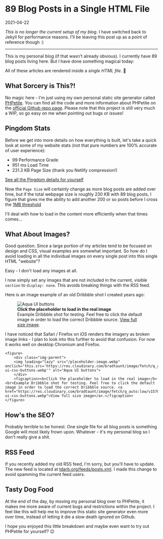# 89 Blog Posts in a Single HTML File

2021-04-22

*This is no longer the current setup of my blog*. I have switched back to Jekyll for performance reasons. I'll be leaving this post up as a point of reference though :)

- - -

This is my personal blog (if that wasn't already obvious). I currently have 89 blog posts living here. But I have done something magical today:

All of these articles are rendered inside a *single HTML file*. 🤯

## What Sorcery is This?!

No magic here - I'm just using my own personal static site generator called [PHPetite](https://phpetite.org). You can find all the code and more information about PHPetite on the [official Github repo page](https://github.com/bradleytaunt/phpetite). Please note that this project is still very much a WIP, so go easy on me when pointing out bugs or issues!

## Pingdom Stats

Before we get into more details on how everything is built, let's take a quick look at some of my website stats (not that pure numbers are 100% accurate of user experience):

- 99 Performance Grade
- 951 ms Load Time
- 231.3 KB Page Size (thank you Netlify compression!)

[See all the Pingdom details for yourself](https://tools.pingdom.com/#5e169d6a82000000)

Now the `Page Size` will certainly change as more blog posts are added over time, but if the total webpage size is roughly 230 KB with 89 blog posts, I figure that gives me the ability to add another 200 or so posts before I cross the [1MB threshold](https://1mb.club)

I'll deal with how to load in the content more efficiently when that times comes...

## What About Images?

Good question. Since a large portion of my articles tend to be focused on design and CSS, visual examples are somewhat important. So how do I avoid loading in all the individual images on every single post into this single HTML "website"?

Easy - I don't load any images at all.

I now simply set any images that are not included in the current, visible `section` to `display: none`. This avoids breaking things with the RSS feed.

Here is an image example of an old Dribbble shot I created years ago:

<figure>
<div class="img-parent">
<img loading="lazy" src="/placeholder-image.webp" onclick="this.src='/public/images/aqua-ui-css-buttons.webp'" alt="Aqua UI buttons">
</div>
<figcaption><b>Click the placeholder to load in the real image</b><br>Example Dribbble shot for testing. Feel free to click the default image in order to load the correct Dribbble source. <a href="/public/images/aqua-ui-css-buttons.webp">View full size image</a>.</figcaption>
</figure>

I have noticed that Safari / Firefox on iOS renders the imagery as broken image links - I plan to look into this further to avoid that confusion. For now it works well on desktop Chromium and Firefox.

    <figure>
        <div class="img-parent">
        <img loading="lazy" src="/placeholder-image.webp" onclick="this.src='https://res.cloudinary.com/bradtaunt/image/fetch/q_auto:low/v1570124593/https://uglyduck.ca/public/images/aqua-ui-css-buttons.webp'" alt="Aqua UI buttons">
        </div>
        <figcaption><b>Click the placeholder to load in the real image</b><br>Example Dribbble shot for testing. Feel free to click the default image in order to load the correct Dribbble source. <a href="https://res.cloudinary.com/bradtaunt/image/fetch/q_auto:low/v1570124593/https://uglyduck.ca/public/images/aqua-ui-css-buttons.webp">View full size image</a>.</figcaption>
    </figure>

## How's the SEO?

Probably terrible to be honest. One single file for all blog posts is something Google will most likely frown upon. Whatever - it's my personal blog so I don't really give a shit.

## RSS Feed

If you recently added my old RSS feed, I'm sorry, but you'll have to update. The new feed is located at [tdarb.org/feeds/posts.xml](https://tdarb.org/feeds/posts.xml). I made this change to avoid spamming the current feed users.

## Tasty Dog Food

At the end of the day, by moving my personal blog over to PHPetite, it makes me more aware of current bugs and restrictions within the project. I feel like this will help me to improve this static site generator even more over time, instead of letting it die a slow death ignored on Github.

I hope you enjoyed this little breakdown and maybe even want to try out PHPetite for yourself? 😉

